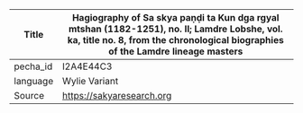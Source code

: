 |Title | Hagiography of Sa skya paṇḍi ta Kun dga rgyal mtshan (1182-1251), no. II; Lamdre Lobshe, vol. ka, title no. 8, from the chronological biographies of the Lamdre lineage masters 
| --- | --- 
|pecha_id | I2A4E44C3
|language | Wylie Variant
|Source | https://sakyaresearch.org